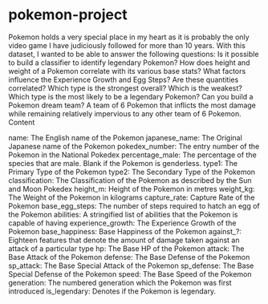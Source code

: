 # pokemon-project
Pokemon holds a very special place in my heart as it is probably the only video game I have judiciously followed for more than 10 years. With this dataset, I wanted to be able to answer the following questions:  Is it possible to build a classifier to identify legendary Pokemon? How does height and weight of a Pokemon correlate with its various base stats? What factors influence the Experience Growth and Egg Steps? Are these quantities correlated? Which type is the strongest overall? Which is the weakest? Which type is the most likely to be a legendary Pokemon? Can you build a Pokemon dream team? A team of 6 Pokemon that inflicts the most damage while remaining relatively impervious to any other team of 6 Pokemon.
Content

name: The English name of the Pokemon
japanese_name: The Original Japanese name of the Pokemon
pokedex_number: The entry number of the Pokemon in the National Pokedex
percentage_male: The percentage of the species that are male. Blank if the Pokemon is genderless.
type1: The Primary Type of the Pokemon
type2: The Secondary Type of the Pokemon
classification: The Classification of the Pokemon as described by the Sun and Moon Pokedex
height_m: Height of the Pokemon in metres
weight_kg: The Weight of the Pokemon in kilograms
capture_rate: Capture Rate of the Pokemon
base_egg_steps: The number of steps required to hatch an egg of the Pokemon
abilities: A stringified list of abilities that the Pokemon is capable of having
experience_growth: The Experience Growth of the Pokemon
base_happiness: Base Happiness of the Pokemon
against_?: Eighteen features that denote the amount of damage taken against an attack of a particular type
hp: The Base HP of the Pokemon
attack: The Base Attack of the Pokemon
defense: The Base Defense of the Pokemon
sp_attack: The Base Special Attack of the Pokemon
sp_defense: The Base Special Defense of the Pokemon
speed: The Base Speed of the Pokemon
generation: The numbered generation which the Pokemon was first introduced
is_legendary: Denotes if the Pokemon is legendary.
